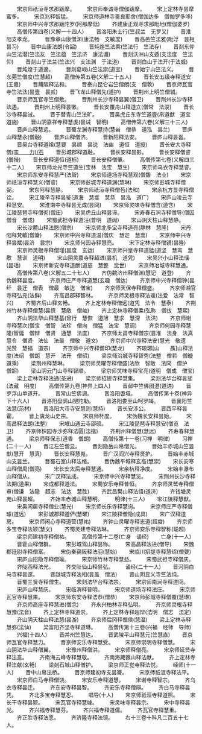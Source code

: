 <!-- { "loadSidebar": true } -->
　　宋京师祇洹寺求那跋摩。
　　宋京师奉诚寺僧伽跋摩。
　　宋上定林寺昙摩蜜多。
　　宋京兆释智猛。
　　宋京师道林寺畺良耶舍(僧伽达多　僧伽罗多哆)
　　宋京师中兴寺求那跋陀罗(阿那摩低)
　　齐建康正观寺求那毗地(僧伽婆罗)
　　高僧传第四卷(义解一十四人)
　　晋洛阳朱士行(竺叔兰　无罗叉)
　　晋淮阳支孝龙。
　　晋豫章山康僧渊(康法畅　支敏度)
　　晋高邑竺法雅(毗浮　昙相　昙习)
　　晋中山康法朗(令韶)
　　晋炖煌竺法乘(竺法行　竺法存)
　　晋剡东仰山竺法潜(竺法友　竺法蕴　竺法济　康法谶)
　　晋剡沃洲山支遁(支法度　竺法仰)
　　晋剡山于法兰(竺法兴　支法渊　于法道)
　　晋剡白山于法开(于法威)
　　晋炖煌于道邃。
　　晋剡葛岘山竺法崇(道宝)
　　晋始宁山竺法义。
　　晋东莞竺僧度(竺慧超)
　　高僧传第五卷(义解二十五人)
　　晋长安五级寺释道安(王嘉)
　　晋蒱阪释法和。
　　晋泰山昆仑岩竺僧朗(支　僧敦)
　　晋京师瓦官寺竺法汰(昙壹　昙贰)
　　晋飞龙山释僧先(道护)
　　晋荆州上明竺僧辅。
　　晋京师瓦官寺竺僧敷。
　　晋荆州长沙寺释昙翼(僧卫)
　　晋荆州长沙寺释法遇。
　　晋荆州上明释昙徽。
　　晋长安覆舟山释道立(僧常　法浚)
　　晋长沙寺释昙诫。
　　晋于替青山竺法旷。
　　晋吴虎丘东寺竺道壹(帛道猷　道宝　道施)
　　晋山阴嘉祥寺释慧虔(昙诫　智明)
　　高僧传第六卷(义解三十三人)
　　晋庐山释慧远。
　　晋蜀龙渊寺释慧持(慧岩　僧恭　道泓　昙兰)
　　晋庐山释慧永(僧融)
　　晋庐山释僧济。
　　晋新阳释法安。
　　晋庐山释昙邕。
　　晋吴台寺释道祖(慧要　昙顺　昙说　法幽　道恒　道授)
　　晋长安大寺释僧[(丰　　力)/石](弘觉)
　　晋彭城郡释道融。
　　晋长安释昙影。
　　晋长安释僧睿(僧揩)
　　晋长安释道恒(道标)
　　晋长安释僧肇。
　　高僧传第七卷(义解四三十二人)
　　宋京师龙光寺竺道生(宝林　法宝　慧生)
　　宋京师乌衣寺释慧睿。
　　宋京师东安寺释慧严(法智)
　　宋京师道场寺释慧观(僧馥　法业)
　　宋京师祇洹寺释慧义(僧睿)
　　宋京师彭城寺释道渊(慧琳)
　　宋京师彭城寺释僧弼。
　　宋东阿释慧静。
　　宋京师祇洹寺释僧苞(法和)
　　宋余杭方显寺释僧诠。
　　宋江陵辛寺释昙鉴(道海　慧龛　慧恭　昙泓　道广)
　　宋庐山凌云寺释慧安。
　　宋淮南中寺释昙无成(昙冏)
　　宋京师灵味寺释僧含(道含)
　　宋江陵瑟琶寺释僧彻(僧庄)
　　宋吴虎丘山释昙谛。
　　宋寿春石涧寺释僧导(僧因　僧音　僧成)
　　宋蜀武担寺释道汪(普明　道訚)
　　宋山阴天柱山释慧静。
　　宋长沙麓山释法愍(僧宗)
　　宋京师北多宝寺释道亮(静林　慧隆)
　　宋丹阳释梵敏(僧籥)
　　宋京师中兴寺释道温(僧庆　慧定　慧嵩)
　　宋京师中兴寺释昙斌(昙济　昙宗)
　　宋京师何园寺释慧亮。
　　宋下定林寺释僧镜(昙隆)
　　宋京师灵根寺释僧瑾(昙度　玄运)
　　宋京师兴皇寺释道猛(道坚　慧鸾　慧敷　慧训　道明)
　　宋山阴灵嘉寺释超进(昙机　道凭)
　　宋吴兴小山释法瑶(昙瑶)
　　宋京师新安寺释道猷(道慈　慧整　觉世)
　　宋京师冶城寺释慧通。
　　高僧传第八卷(义解五二十七人)
　　齐伪魏济州释僧渊(慧记　道登)
　　齐伪魏释昙度。
　　齐京师庄严寺释道慧(玄趣　僧达)
　　齐京师中兴寺释僧钟(昙纤　昙迁　僧表　僧最　敏达　僧宝)
　　齐京师天保寺释僧盛。
　　齐京师湘官寺释弘充(法鲜)
　　齐高昌郡释智林。
　　齐京师灵根寺释法瑗(法爱　法常　智兴)
　　齐蜀齐后山释玄畅。
　　齐上定林寺释僧远(道凭　法令　慧泰)
　　齐荆州竹林寺释僧慧(昙慎　慧敞　僧岫)
　　齐上定林寺释僧柔(弘称　僧拔　慧熙)
　　齐山阴法华山释慧基(曾行　慧恢　道旭　慧求　慧深　法洪)
　　齐京师谢寺释慧次(僧宝　僧智　法珍　僧向　僧猛　法宝　慧调)
　　齐京师何园寺释慧隆(智诞　僧辩　僧贤　通慧　法度)
　　齐京师太昌寺释僧宗(昙准　法身　法真　慧令　僧贤　法仙　法最　僧敬　道文)
　　齐京师中兴寺释法安(慧光　敬遗　光赞　慧福　道宗)
　　齐京师中兴寺释僧印(慧龙)
　　齐琅琊[山　　聶]山释法度(法绍　僧朗　慧开　法开　僧绍)
　　梁京师治城寺释智秀(法整　僧若　僧璇　道乘)
　　梁荆州释慧琳。
　　梁京师灵曜寺释僧盛(法欣　智敞　法冏　僧护　僧韶)
　　梁山阴云门山寺释智顺。
　　梁京师灵味寺释宝亮(道明　僧成　僧宝)
　　梁上定林寺释法通(圣进)
　　梁京师招提寺释慧集。
　　梁剡法华台释昙斐(法藏　明度)
　　高僧传第九卷(神异上四人)
　　晋邺中竺佛图澄(道进)
　　晋罗浮山单道开。
　　晋常山竺佛调。
　　晋洛阳耆域。
　　高僧传第十卷(神异下十六人)
　　晋洛阳盘鸱山揵陀勒。
　　晋洛阳娄至山呵罗竭。
　　晋襄阳竺法慧(范材)
　　晋洛阳大市寺安慧则(慧持)
　　晋长安涉公。
　　晋西平释昙霍。
　　晋上虞龙山史宗。
　　宋京师杯度。
　　宋伪魏长安释昙始。
　　宋高昌释法朗(法整)
　　宋岷山通云寺邵硕。
　　宋江陵琵琶寺释慧安(僧览　法卫)
　　齐京师枳园寺沙弥释法匮(法揩)
　　齐荆州释僧慧(慧远)
　　齐寿春释慧通。
　　梁京师释保志(道香　僧朗)
　　高僧传第十一卷(习禅　明律)
　　习禅(二十一人)
　　晋江左竺僧显。
　　晋剡隐岳山帛僧光。
　　晋始丰赤城山竺昙猷(慧开　慧真)
　　晋长安释慧嵬。
　　晋广汉阎兴寺释贤护。
　　晋始丰赤城山支昙兰。
　　晋蜀石室山释法绪。
　　晋伪魏平城释玄高(慧崇)
　　宋长安寒山释僧周(僧亮)
　　宋长安太后寺释慧通。
　　宋余杭释净度。
　　宋始丰瀑布山释僧从。
　　宋广汉释法成。
　　宋京师中兴寺释慧览。
　　宋荆州长沙寺释法期(道果)
　　宋成都释道法。
　　宋蜀安乐寺释普恒。
　　齐京师灵鹫寺释僧审(僧谦　法隐　超志　法达　慧胜)
　　齐武昌樊山释法悟(道济)
　　齐钱塘灵苑山释昙超。
　　齐始丰赤城山释慧明。
　　明律(十三人)
　　宋江陵释慧猷。
　　宋吴闲居寺释僧业(慧光)
　　宋京师长乐寺释慧询。
　　宋京师庄严寺释僧璩(道远)
　　宋彭城郡释道俨(慧曜)
　　宋江陵释僧隐(成具)
　　宋广汉释道房。
　　宋京师闲心寺释道营(慧祐)
　　齐钟山灵曜寺释志道(超度)
　　齐京师多宝寺释法颖(慧文)
　　齐蜀灵建寺释法琳。
　　齐京师安乐寺释智称(聪超)
　　梁京师建初寺释僧祐。
　　高僧传第十二卷(亡身　诵经)
　　亡身(十一人)
　　晋霍山释僧群。
　　宋彭城驾山释昙称。
　　宋高昌释法进(僧导)
　　宋魏郡廷尉寺释僧富。
　　宋伪秦蒱阪释法羽(慧始)
　　宋临川招提寺释慧绍(僧要)
　　宋庐山招隐寺释僧瑜。
　　宋京师竹林寺释慧益。
　　宋蜀武担寺释僧庆。
　　齐陇西释法光。
　　齐交阯仙山释昙弘。
　　诵经(二十一人)
　　晋河阴白马寺释昙邃。
　　晋越城寺释法相(昙盖　僧法)
　　晋山阴显义寺竺法纯。
　　晋蜀三贤寺释僧生。
　　宋剡法华台释法宗。
　　宋京师南涧寺释道冏。
　　宋庐山释慧庆。
　　宋临渭释普明。
　　宋京师道场寺释法庄。
　　宋京师瓦官寺释慧果。
　　宋京师东安寺释法恭(僧恭)
　　宋京师彭城寺释僧覆(慧琳)
　　齐京师高座寺释慧进(僧念)
　　齐永兴柏林寺释弘明。
　　齐京师灵根寺释慧豫(法音)
　　齐上定林寺释道崇。
　　齐上定林寺释超辩(法明　僧志　法定)
　　齐山阴天柱山释法慧(昙游)
　　齐京师后冈释僧侯(慧温)
　　梁上定林寺释慧弥(法仙)
　　梁富阳齐坚寺释道琳。
　　高僧传第十三卷(兴福　经师　导师)
　　兴福(十四人)
　　晋并州竺慧达。
　　晋武陵平山释慧元(竺慧直)
　　晋京师瓦官寺释慧力。
　　晋京师安乐寺释慧受。
　　宋京师崇明寺释僧慧。
　　宋山阴法华山释僧翼。
　　宋豫州释僧洪。
　　宋京师释僧亮。
　　宋京师延贤寺释法意。
　　齐南海云峰寺释慧敬。
　　齐南海藏薇山释法献。
　　齐上定林寺释法献(玄畅)
　　梁剡石城山释僧护。
　　梁京师正觉寺释法悦。
　　经师(十一人)
　　晋中山帛法桥。
　　晋京师建初寺支昙籥。
　　宋京师祇洹寺释法平。
　　宋京师白马寺释僧饶。
　　宋安乐寺释道慧。
　　宋谢寺释智宗。
　　齐乌衣寺释昙迁。
　　齐东安寺释昙智。
　　齐安乐寺释僧辩。
　　齐白马寺释昙凭。
　　齐北多宝寺释慧忍。
　　唱导(十人)
　　宋京师祇洹寺释道照。
　　宋长干寺释昙颖。
　　宋瓦官寺释慧璩。
　　宋灵味寺释昙宗。
　　宋中寺释昙光。
　　齐兴福寺释慧芬。
　　齐兴福寺释道儒。
　　齐瓦官寺释慧重。
　　齐正胜寺释法愿。
　　齐济隆寺释法镜。
　　右十三卷十科凡二百五十七人。
